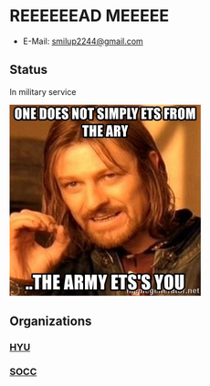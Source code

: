 # REEEEEEAD MEEEEE

* E-Mail: smilup2244@gmail.com

## Status

In military service

![전역시켜줘어어](https://raw.githubusercontent.com/smilu97/smilu97/master/ets.jpg)

## Organizations

### [HYU](http://cse.hanyang.ac.kr/)

### [SOCC](https://socc-io.github.io/)
